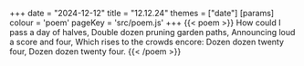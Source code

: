 +++
date = "2024-12-12"
title = "12.12.24"
themes = ["date"]
[params]
  colour = 'poem'
  pageKey = 'src/poem.js'
+++
{{< poem >}}
How could I pass a day of halves,
Double dozen pruning garden paths,
Announcing loud a score and four,
Which rises to the crowds encore:
Dozen dozen twenty four,
Dozen dozen twenty four.
{{< /poem >}}
